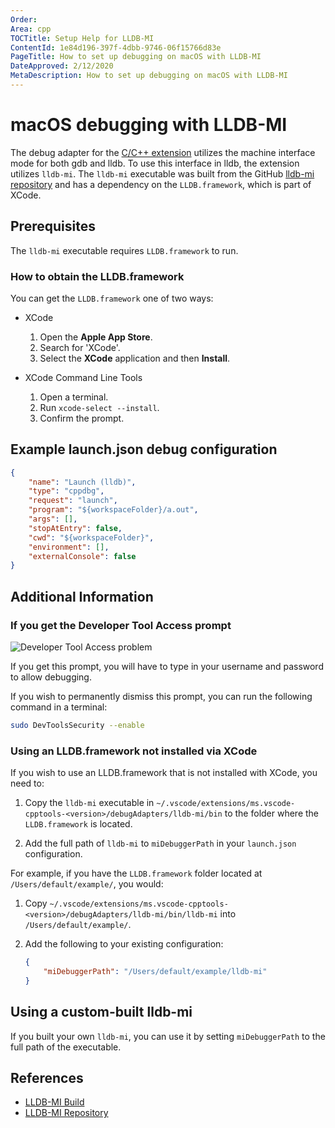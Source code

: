```yaml
---
Order:
Area: cpp
TOCTitle: Setup Help for LLDB-MI
ContentId: 1e84d196-397f-4dbb-9746-06f15766d83e
PageTitle: How to set up debugging on macOS with LLDB-MI
DateApproved: 2/12/2020
MetaDescription: How to set up debugging on macOS with LLDB-MI
---
```

# macOS debugging with LLDB-MI

The debug adapter for the [C/C++ extension](https://marketplace.visualstudio.com/items?itemName=ms-vscode.cpptools) utilizes the machine interface mode for both gdb and lldb. To use this interface in lldb, the extension utilizes `lldb-mi`. The `lldb-mi` executable was built from the GitHub [lldb-mi repository](https://github.com/lldb-tools/lldb-mi) and has a dependency on the `LLDB.framework`, which is part of XCode.

## Prerequisites

The `lldb-mi` executable requires `LLDB.framework` to run.

### How to obtain the LLDB.framework

You can get the `LLDB.framework` one of two ways:

* XCode
    1. Open the **Apple App Store**.
    2. Search for 'XCode'.
    3. Select the **XCode** application and then **Install**.

* XCode Command Line Tools
    1. Open a terminal.
    2. Run `xcode-select --install`.
    3. Confirm the prompt.

## Example launch.json debug configuration

```json
{
    "name": "Launch (lldb)",
    "type": "cppdbg",
    "request": "launch",
    "program": "${workspaceFolder}/a.out",
    "args": [],
    "stopAtEntry": false,
    "cwd": "${workspaceFolder}",
    "environment": [],
    "externalConsole": false
}
```

## Additional Information

### If you get the Developer Tool Access prompt

![Developer Tool Access problem](images/debugger/DeveloperToolsAccess.png)

If you get this prompt, you will have to type in your username and password to allow debugging.

If you wish to permanently dismiss this prompt, you can run the following command in a terminal:

```bash
sudo DevToolsSecurity --enable
```

### Using an LLDB.framework not installed via XCode

If you wish to use an LLDB.framework that is not installed with XCode, you need to:

1. Copy the `lldb-mi` executable in `~/.vscode/extensions/ms.vscode-cpptools-<version>/debugAdapters/lldb-mi/bin` to the folder where the `LLDB.framework` is located.

2. Add the full path of `lldb-mi` to `miDebuggerPath` in your `launch.json` configuration.

For example, if you have the `LLDB.framework` folder located at `/Users/default/example/`, you would:

1. Copy `~/.vscode/extensions/ms.vscode-cpptools-<version>/debugAdapters/lldb-mi/bin/lldb-mi` into  `/Users/default/example/`.

2. Add the following to your existing configuration:

   ```json
   {
       "miDebuggerPath": "/Users/default/example/lldb-mi"
   }
   ```

## Using a custom-built lldb-mi

If you built your own `lldb-mi`, you can use it by setting `miDebuggerPath` to the full path of the executable.

## References

* [LLDB-MI Build](https://dev.azure.com/ms/vscode-cpptools/_build?definitionId=313)
* [LLDB-MI Repository](https://github.com/lldb-tools/lldb-mi)
